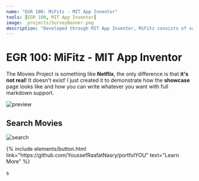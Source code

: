 ```yaml
---
name: "EGR 100: MiFitz - MIT App Inventor"
tools: [EGR 100, MIT App Inventor]
image: _projects/SurveyBanner.png
description: "Developed through MIT App Inventor, MiFitz consists of various interfaces which help users to successfully select and save new outfits in a fashion similar to a catalog. The app provides various options for user input so that the user can customize their in-app closets as they deem fit."
---
```


# EGR 100: MiFitz - MIT App Inventor

The Movies Project is something like **Netflix**, the only difference is that **it's not real**! It doesn't exist! I just created it to demonstrate how the **showcase** page looks like and how you can write whatever you want with full markdown support.

![preview](https://www.sketchappsources.com/resources/source-image/we-were-soldiers-landing-page-dbruggisser.jpg)

## Search Movies

![search](https://www.sketchappsources.com/resources/source-image/microsoft-windows-10-virtual-keyboard-diogo-sousa.png)

<p class="text-center">
{% include elements/button.html link="https://github.com/YoussefRaafatNasry/portfolYOU" text="Learn More" %}
</p>s